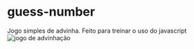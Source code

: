 # guess-number
Jogo simples de advinha.
Feito para treinar o uso do javascript
![jogo de advinhação](C:\Users\Usuario\Desktop\faculdade\projetos\Portfolio\img/projeto_jogo.png)
